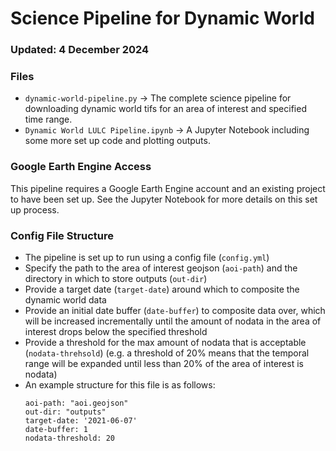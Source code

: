 # Science Pipeline for Dynamic World
### Updated: 4 December 2024

### Files

- `dynamic-world-pipeline.py` -> The complete science pipeline for downloading dynamic world tifs for an area of interest and specified time range.
- `Dynamic World LULC Pipeline.ipynb` -> A Jupyter Notebook including some more set up code and plotting outputs.

### Google Earth Engine Access
This pipeline requires a Google Earth Engine account and an existing project to have been set up. See the Jupyter Notebook for more details on this set up process.

### Config File Structure

- The pipeline is set up to run using a config file (`config.yml`)
- Specify the path to the area of interest geojson (`aoi-path`) and the directory in which to store outputs (`out-dir`)
- Provide a target date (`target-date`) around which to composite the dynamic world data
- Provide an initial date buffer (`date-buffer`) to composite data over, which will be increased incrementally until the amount of nodata in the area of interest drops below the specified threshold
- Provide a threshold for the max amount of nodata that is acceptable (`nodata-threhsold`) (e.g. a threshold of 20% means that the temporal range will be expanded until less than 20% of the area of interest is nodata)
- An example structure for this file is as follows:
    ```
    aoi-path: "aoi.geojson"
    out-dir: "outputs"
    target-date: '2021-06-07'
    date-buffer: 1
    nodata-threshold: 20
    ```
